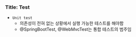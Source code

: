 ### Title: Test

- `Unit test`
    - 의존성이 전혀 없는 상황에서 실행 가능한 테스트를 해야함
    - @SpringBootTest, @WebMvcTest는 통합 테스트의 범주임 